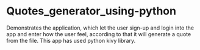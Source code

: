 # Quotes_generator_using-python
Demonstrates the application, which let the user sign-up and login into the app
and enter how the user feel, according to that it will generate a quote from the file.
This app has used python kivy library.
